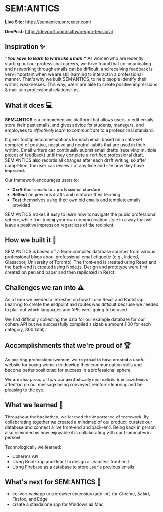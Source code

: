 # SEM:ANTICS

**Live Site:** https://semantics.onrender.com/

**DevPost:** https://devpost.com/software/pro-fessional

## Inspiration ✨
**_"You have to learn to write like a man._"** As women who are recently starting out our professional careers, we have found that communicating and networking through emails can be difficult, and receiving feedback is very important when we are still learning to interact in a professional  manner. That's why we built SEM:ANTICS, to help people identify their writing weaknesses. This way, users are able to create positive impressions & maintain professional relationships.

## What it does 💻
**SEM:ANTICS** is a comprehensive platform that allows users to edit emails, store their past emails, and gives advice for students, managers, and employees to _effectively learn to communicate_ to a professional standard. 

It gives tooltip recommendations for each email based on a data-set compiled of positive, negative and neutral habits that are used in their writing. Email writers can continually submit email drafts (receiving multiple pieces of feedback) until they complete a certified professional draft. SEM:ANTICS also records all changes after each draft writing, so after completion, the user can review it at any time and see how they have improved.

Our framework encourages users to:

- **Draft** their emails to a professional standard
- **Reflect** on previous drafts and reinforce their learning
- **Test** themselves using their own old emails and template emails provided

SEM:ANTICS makes it easy to learn how to navigate the public professional sphere, while fine-tuning your own communication style in a way that will leave a positive impression regardless of the recipient.

## How we built it 🔨
SEM:ANTICS is based off a team-compiled database sourced from various professional blogs about professional email etiquette (e.g., Indeed, Glassdoor, University of Toronto). The front-end is created using React and the back-end is created using Node.js. Design and prototype were first created on pen and paper and then replicated in React.

## Challenges we ran into ⚠️
As a team we needed a refresher on how to use React and Bootstrap. Learning to create the endpoint and routes was difficult because we needed to plan out which languages and APIs were going to be used.

We had difficulty collecting the data for our example database for our cohere API but we successfully compiled a sizable amount (100 for each category, 300 total).

## Accomplishments that we're proud of 🏆
As aspiring professional women, we're proud to have created a useful website for young women to develop their communication skills and become better positioned for success in a professional sphere.

We are also proud of how our aesthetically minimalistic interface keeps attention on our message being conveyed, reinforce learning and be pleasing to the eye.

## What we learned 🏫
Throughout the hackathon, we learned the importance of teamwork. By collaborating together we created a mindmap of our product, curated our database and connect a live front-end and back-end. Being back in person also reminded us how enjoyable it is collaborating with our teammates in person!

Technologically we learned:
- Cohere's API
- Using Bootstrap and React to design a seamless front end
- Using Firebase as a database to store user's previous emails

## What's next for SEM:ANTICS 💭
- convert webapp to a browser extension (add-on) for Chrome, Safari, Firefox, and Edge
- create a standalone app for Windows ad Mac
